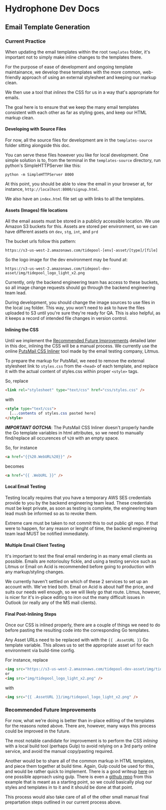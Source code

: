 Hydrophone Dev Docs
===

## Email Template Generation

### Current Practice

When updating the email templates within the root `templates` folder, it's important not to simply make inline changes to the templates there.

For the purpose of ease of development and ongoing template maintainance, we develop these templates with the more common, web-friendly approach of using an external stylesheet and keeping our markup clean.

We then use a tool that _inlines_ the CSS for us in a way that's appropriate for emails.

The goal here is to ensure that we keep the many email templates consistent with each other as far as styling goes, and keep our HTML markup clean.

#### Developing with Source Files

For now, all the source files for development are in the `templates-source` folder sitting alongside this doc.

You can serve these files however you like for local development. One simple solution is to, from the terminal in the `templates-source` directory, run python's SimpleHTTPServer like this:

```shell
python -m SimpleHTTPServer 8000
```

At this point, you should be able to view the email in your browser at, for instance, `http://localhost:8000/signup.html`.

We also have an `index.html` file set up with links to all the templates.

#### Assets (Images) file locations

All the email assets must be stored in a publicly accessible location. We use Amazon S3 buckets for this.  Assets are stored per environment, so we can have different assets on `dev`, `stg`, `int`, and `prd`

The bucket urls follow this pattern:

`https://s3-us-west-2.amazonaws.com/tidepool-[env]-asset/[type]/[file]`

So the logo image for the dev environment may be found at:

`https://s3-us-west-2.amazonaws.com/tidepool-dev-asset/img/tidepool_logo_light_x2.png`

Currently, only the backend engineering team has access to these buckets, so all image change requests should go through the backend engineering team lead.

During development, you should change the image sources to use files in the local `img` folder. This way, you won't need to ask to have the files uploaded to S3 until you're sure they're ready for QA. This is also helpful, as it keeps a record of intended file changes in version control.

#### Inlining the CSS

Until we implement the [Recommended Future Improvements](#recommended-future-improvements) detailed later in this doc, inlining the CSS will be a manual process. We currently use the online [PutsMail CSS Inliner](https://www.putsmail.com/inliner) tool made by the email testing company, Litmus.

To prepare the markup for PutsMail, we need to remove the external stylesheet link to `styles.css` from the `<head>` of each template, and replace it with the actual content of styles.css within proper `<style>` tags.

So, replace

```html
<link rel="stylesheet" type="text/css" href="css/styles.css" />
```

with

```html
<style type="text/css">
  [...contents of styles.css pasted here]
</style>
```

*__IMPORTANT GOTCHA__*: The PutsMail CSS Inliner doesn't properly handle the Go template variables in html attributes, so we need to manually find/replace all occurences of `%20` with an empty space.

So, for instance

```html
<a href="{{%20.WebURL%20}}" />
```

becomes

```html
<a href="{{ .WebURL }}" />
```
#### Local Email Testing

Testing locally requires that you have a temporary AWS SES credentials provide to you by the backend engineering team lead. These credentials must be kept private, as soon as testing is complete, the engineering team lead mush be informed so as to revoke them.

Extreme care must be taken to not commit this to out public git repo. If that were to happen, for any reason or lenght of time, the backend engineering team lead MUST be notified immediately.

#### Multiple Email Client Testing

It's important to test the final email rendering in as many email clients as possible.  Emails are notorioulsy fickle, and using a testing service such as Litmus or Email on Acid is recommended before going to production with any markup/styling changes.

We currently haven't settled on which of these 2 services to set up an account with. We've tried both. Email on Acid is about half the price, and suits our needs well enough, so we will likely go that route. Litmus, however, is nicer for it's in-place editing to iron out the many difficult issues in Outlook (or really any of the MS mail clients).

#### Final Post-Inlining Steps

Once our CSS is inlined properly, there are a couple of things we need to do before pasting the resulting code into the corresponding Go templates.

Any Asset URLs need to be replaced with with the `{{ .AssetURL }}` Go template variable. This allows us to set the appropriate asset url for each environment via build-time config.

For instance, replace
```html
<img src="https://s3-us-west-2.amazonaws.com/tidepool-dev-asset/img/tidepool_logo_light_x2.png" />
or
<img src="img/tidepool_logo_light_x2.png" />
```

with

```html
<img src="{{ .AssetURL }}/img/tidepool_logo_light_x2.png" />
```

### Recommended Future Improvements

For now, what we're doing is better than in-place editing of the templates for the reasons noted above. There are, however, many ways this process could be improved in the future.

The most notable candidate for improvement is to perform the CSS _inlining_ with a local build tool (perhaps Gulp) to avoid relying on a 3rd party online service, and avoid the manual copy/pasting required.

Another would be to share all of the common markup in HTML templates, and piece them together at build time. Again, Gulp could be used for this, and would be rather quick to implement. There is a good writeup [here](https://bitsofco.de/a-gulp-workflow-for-building-html-email/) on one possible approach using gulp. There is even a [github repo](https://github.com/ireade/gulp-email-workflow/tree/master/src/templates) from this example that is meant as a starting point, so we could basically plug our styles and templates in to it and it should be done at that point.

This process would also take care of all of the other small manual final prepartation steps outlined in our current process above.
